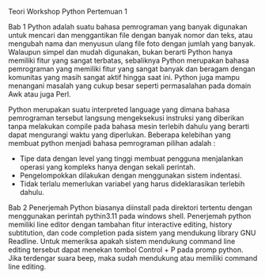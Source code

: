 Teori Workshop Python Pertemuan 1

Bab 1
Python adalah suatu bahasa pemrograman yang banyak digunakan untuk mencari dan menggantikan file dengan banyak nomor dan teks,
atau mengubah nama dan menyusun ulang file foto dengan jumlah yang banyak.
Walaupun simpel dan mudah digunakan, bukan berarti Python hanya memiliki fitur yang sangat terbatas,
sebaliknya Python merupakan bahasa pemrograman yang memiliki fitur yang sangat banyak dan beragam dengan komunitas yang masih sangat aktif hingga saat ini.
Python juga mampu menangani masalah yang cukup besar seperti permasalahan pada domain Awk atau juga Perl.

Python merupakan suatu interpreted language yang dimana bahasa pemrograman tersebut langsung mengeksekusi instruksi yang diberikan
tanpa melakukan compile pada bahasa mesin terlebih dahulu yang berarti dapat mengurangi waktu yang diperlukan.
Beberapa kelebihan yang membuat python menjadi bahasa pemrograman pilihan adalah :
- Tipe data dengan level yang tinggi membuat pengguna menjalankan operasi yang kompleks hanya dengan sekali perintah.
- Pengelompokkan dilakukan dengan menggunakan sistem indentasi.
- Tidak terlalu memerlukan variabel yang harus dideklarasikan terlebih dahulu.


Bab 2
Penerjemah Python biasanya diinstall pada direktori tertentu dengan menggunakan perintah pythin3.11 pada windows shell. Penerjemah python memiliki line editor dengan tambahan fitur
interactive editing, history subtitution, dan code completion pada sistem yang mendukung library GNU Readline.
Untuk memeriksa apakah sistem mendukung command line editing tersebut dapat menekan tombol Control + P pada promp python.
Jika terdengar suara beep, maka sudah mendukung atau memiliki command line editing.

